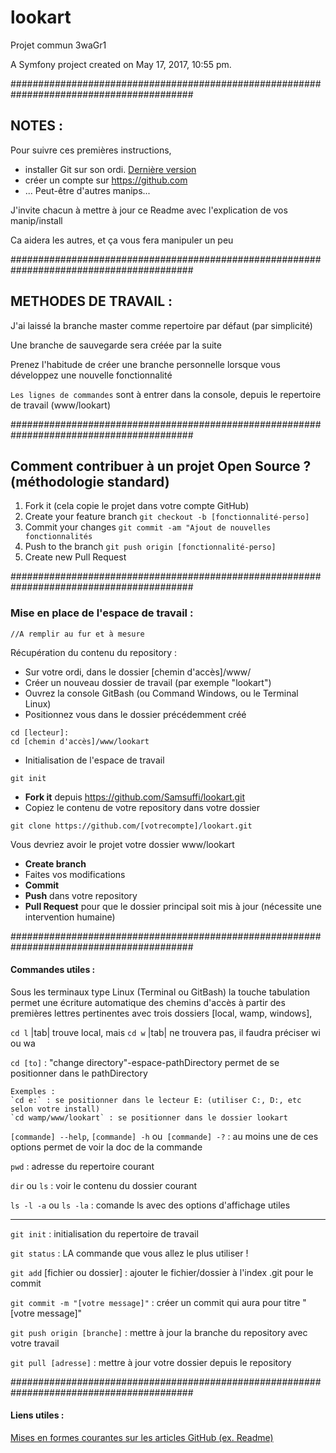 # lookart
Projet commun 3waGr1

A Symfony project created on May 17, 2017, 10:55 pm.


#########################################################################################

## NOTES : 

Pour suivre ces premières instructions, 
-	installer Git sur son ordi. [Dernière version](http://git-scm.com/downloads)
-	créer un compte sur https://github.com
-	... Peut-être d'autres manips...
	
J'invite chacun à mettre à jour ce Readme avec l'explication de vos manip/install

Ca aidera les autres, et ça vous fera manipuler un peu

#########################################################################################

## METHODES DE TRAVAIL :

J'ai laissé la branche master comme repertoire par défaut (par simplicité)

Une branche de sauvegarde sera créée par la suite

Prenez l'habitude de créer une branche personnelle lorsque vous développez une nouvelle fonctionnalité

`Les lignes de commandes` sont à entrer dans la console, depuis le repertoire de travail (www/lookart)

#########################################################################################

## Comment contribuer à un projet Open Source ? (méthodologie standard)

1. Fork it (cela copie le projet dans votre compte GitHub)
2. Create your feature branch `git checkout -b [fonctionnalité-perso]`
3. Commit your changes `git commit -am "Ajout de nouvelles fonctionnalités`
4. Push to the branch `git push origin [fonctionnalité-perso]`
5. Create new Pull Request

#########################################################################################

### Mise en place de l'espace de travail : 

	//A remplir au fur et à mesure

Récupération du contenu du repository :
* Sur votre ordi, dans le dossier [chemin d'accès]/www/
* Créer un nouveau dossier de travail (par exemple "lookart")
* Ouvrez la console GitBash (ou Command Windows, ou le Terminal Linux)
* Positionnez vous dans le dossier précédemment créé
```
cd [lecteur]:
cd [chemin d'accès]/www/lookart
```
* Initialisation de l'espace de travail
```
git init
```
* **Fork it** depuis https://github.com/Samsuffi/lookart.git
* Copiez le contenu de votre repository dans votre dossier
```
git clone https://github.com/[votrecompte]/lookart.git 
```
Vous devriez avoir le projet votre dossier www/lookart

* **Create branch**
* Faites vos modifications
* **Commit**
* **Push** dans votre repository
* **Pull Request** pour que le dossier principal soit mis à jour (nécessite une intervention humaine)

#########################################################################################

#### Commandes utiles :

Sous les terminaux type Linux (Terminal ou GitBash) la touche tabulation 
	permet une écriture automatique des chemins d'accès à partir des premières lettres pertinentes
	avec trois dossiers [local, wamp, windows],
	
`cd l` |tab| trouve local, mais `cd w` |tab| ne trouvera pas, il faudra préciser wi ou wa

`cd [to]` : "change directory"-espace-pathDirectory permet de se positionner dans le pathDirectory

	Exemples :
	`cd e:` : se positionner dans le lecteur E: (utiliser C:, D:, etc selon votre install)
	`cd wamp/www/lookart` : se positionner dans le dossier lookart
	
		
`[commande] --help`, `[commande] -h` ou` [commande] -?` : au moins une de ces options permet de voir la doc de la commande

`pwd` : adresse du repertoire courant

`dir` ou `ls` : voir le contenu du dossier courant

`ls -l -a` ou `ls -la` : comande ls avec des options d'affichage utiles

---------------------------------------------------------------------------------------------------

`git init` : initialisation du repertoire de travail

`git status` : LA commande que vous allez le plus utiliser !

`git add` [fichier ou dossier] : ajouter le fichier/dossier à l'index .git pour le commit

`git commit -m "[votre message]"` : créer un commit qui aura pour titre "[votre message]"

`git push origin [branche]` : mettre à jour la branche du repository avec votre travail

`git pull [adresse]` : mettre à jour votre dossier depuis le repository

#########################################################################################

#### Liens utiles :

[Mises en formes courantes sur les articles GitHub (ex. Readme)](https://help.github.com/articles/basic-writing-and-formatting-syntax)
